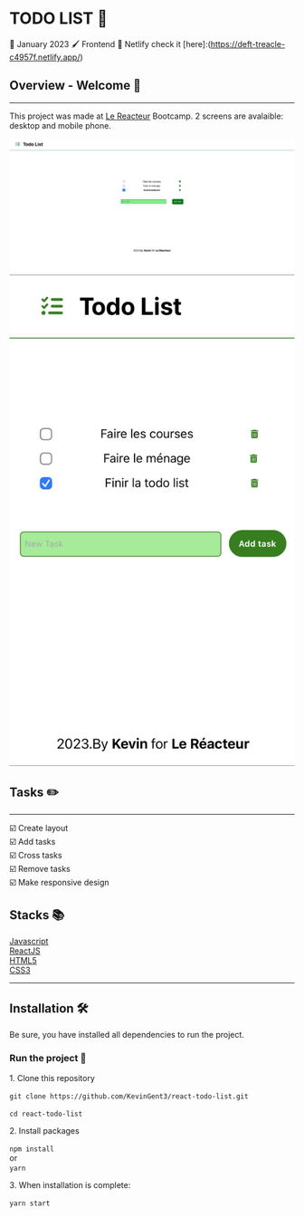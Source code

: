 # TODO LIST :memo:

:date: January 2023
:paintbrush: Frontend
:link: Netlify check it [here]:(https://deft-treacle-c4957f.netlify.app/)

## Overview - Welcome :dog:

---

This project was made at [Le Reacteur](https://www.lereacteur.io/) Bootcamp.
2 screens are avalaible: desktop and mobile phone.

![To do list desktop](src/assets/desktop.png)
![To do list mobile](src/assets/mobile.jpg)

## Tasks :pencil2:

---

:ballot_box_with_check: Create layout  
:ballot_box_with_check: Add tasks  
:ballot_box_with_check: Cross tasks  
:ballot_box_with_check: Remove tasks  
:ballot_box_with_check: Make responsive design

## Stacks :books:

[Javascript](https://www.w3schools.com/js/default.asp)  
[ReactJS](https://fr.reactjs.org/docs/getting-started.html)  
[HTML5](https://www.w3schools.com/html/default.asp)  
[CSS3](https://www.w3schools.com/css/default.asp)

---

## Installation :hammer_and_wrench:

Be sure, you have installed all dependencies to run the project.

### Run the project :man_dancing:

1️. Clone this repository

`git clone https://github.com/KevinGent3/react-todo-list.git`

`cd react-todo-list`

2️. Install packages

`npm install`  
or  
`yarn`

3️. When installation is complete:

`yarn start`
